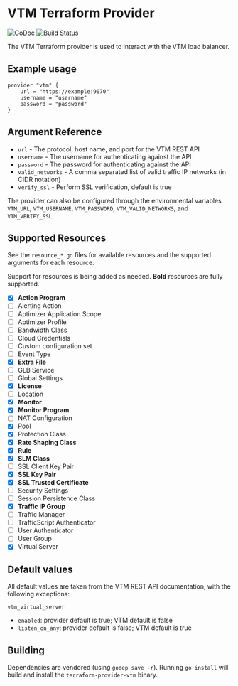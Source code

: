 # VTM Terraform Provider

[![GoDoc](https://godoc.org/github.com/whitepages/terraform-provider-vtm?status.svg)](https://godoc.org/github.com/whitepages/terraform-provider-VTM)
[![Build Status](https://secure.travis-ci.org/whitepages/terraform-provider-vtm.png)](http://travis-ci.org/whitepages/terraform-provider-VTM)

The VTM Terraform provider is used to interact with the VTM
load balancer.

## Example usage

```
provider "vtm" {
	url = "https://example:9070"
	username = "username"
	password = "password"
}
```

## Argument Reference

* `url` - The protocol, host name, and port for the VTM REST API
* `username` - The username for authenticating against the API
* `password` - The password for authenticating against the API
* `valid_networks` - A comma separated list of valid traffic IP
  networks (in CIDR notation)
* `verify_ssl` - Perform SSL verification, default is true

The provider can also be configured through the environmental
variables `VTM_URL`, `VTM_USERNAME`, `VTM_PASSWORD`,
`VTM_VALID_NETWORKS`, and `VTM_VERIFY_SSL`.

## Supported Resources

See the `resource_*.go` files for available resources and the
supported arguments for each resource.

Support for resources is being added as needed. **Bold** resources are
fully supported.

- [x] **Action Program**
- [ ] Alerting Action
- [ ] Aptimizer Application Scope
- [ ] Aptimizer Profile
- [ ] Bandwidth Class
- [ ] Cloud Credentials
- [ ] Custom configuration set
- [ ] Event Type
- [x] **Extra File**
- [ ] GLB Service
- [ ] Global Settings
- [x] **License**
- [ ] Location
- [x] **Monitor**
- [x] **Monitor Program**
- [ ] NAT Configuration
- [x] Pool
- [x] Protection Class
- [x] **Rate Shaping Class**
- [x] **Rule**
- [x] **SLM Class**
- [ ] SSL Client Key Pair
- [x] **SSL Key Pair**
- [x] **SSL Trusted Certificate**
- [ ] Security Settings
- [ ] Session Persistence Class
- [x] **Traffic IP Group**
- [ ] Traffic Manager
- [ ] TrafficScript Authenticator
- [ ] User Authenticator
- [ ] User Group
- [x] Virtual Server

## Default values

All default values are taken from the VTM REST API documentation,
with the following exceptions:

`vtm_virtual_server`
- `enabled`: provider default is true; VTM default is false
- `listen_on_any`: provider default is false; VTM default is true

## Building

Dependencies are vendored (using `godep save -r`). Running `go
install` will build and install the `terraform-provider-vtm`
binary.
